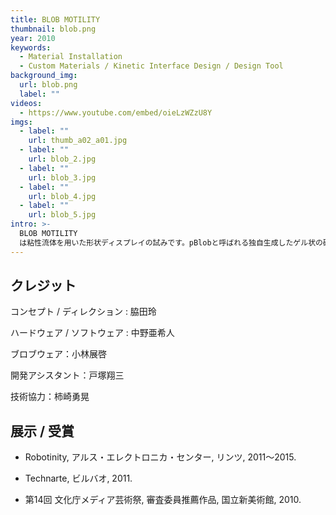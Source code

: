 ```yaml
---
title: BLOB MOTILITY
thumbnail: blob.png
year: 2010
keywords:
  - Material Installation
  - Custom Materials / Kinetic Interface Design / Design Tool
background_img:
  url: blob.png
  label: ""
videos:
  - https://www.youtube.com/embed/oieLzWZzU8Y
imgs:
  - label: ""
    url: thumb_a02_a01.jpg
  - label: ""
    url: blob_2.jpg
  - label: ""
    url: blob_3.jpg
  - label: ""
    url: blob_4.jpg
  - label: ""
    url: blob_5.jpg
intro: >-
  BLOB MOTILITY
  は粘性流体を用いた形状ディスプレイの試みです。pBlobと呼ばれる独自生成したゲル状の磁性流体を用いて、幾何的かつ位相的にその形態をプログラムできる環境を構築しました。ユーザはCGにおけるメタボールのように有機的な形状の変化を実空間で体験することができます。制御ハードウェアはハニカム構造に配置された64個の電磁石によって構成されており、これらのON/OFFとPWM制御によってpBlobの多様な変形とアニメーションを実現しています。pBlobの生成方法、メカニズムの詳細、変形の操作言語、この新しい素材を用いたいくつかのアプリケーションも提案しています。
---
```


## クレジット

コンセプト / ディレクション : 脇田玲

ハードウェア / ソフトウェア : 中野亜希人

ブロブウェア：小林展啓

開発アシスタント：戸塚翔三

技術協力：柿崎勇晃

## 展示 / 受賞

- Robotinity, アルス・エレクトロニカ・センター, リンツ, 2011〜2015.

- Technarte, ビルバオ, 2011.

- 第14回 文化庁メディア芸術祭, 審査委員推薦作品, 国立新美術館, 2010.
